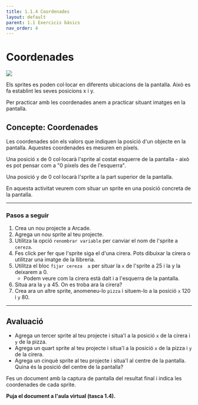 ```yaml
---
title: 1.1.4 Coordenades
layout: default
parent: 1.1 Exercicis bàsics
nav_order: 4
---
```


# Coordenades

![](https://pxt.azureedge.net/blob/19866454efac959da6377ce1e4a663873b99ec78/static/concepts/picnic-food.png)

Els sprites es poden col·locar en diferents ubicacions de la pantalla. Això es fa establint les seves posicions x i y.

Per practicar amb les coordenades anem a practicar situant imatges en la pantalla.

## Concepte: Coordenades

Les coordenades són els valors que indiquen la posició d'un objecte en la pantalla. Aquestes coordenades es mesuren en píxels.

Una posició x de 0 col·locarà l'sprite al costat esquerre de la pantalla - això es pot pensar com a "0 píxels des de l'esquerra".

Una posició y de 0 col·locarà l'sprite a la part superior de la pantalla.

En aquesta activitat veurem com situar un sprite en una posició concreta de la pantalla.

---
### Pasos a seguir

1. Crea un nou projecte a Arcade.
2. Agrega un nou sprite al teu projecte.
3. Utilitza la opció `renombrar variable` per canviar el nom de l'sprite a `cereza`.
4. Fes click per fer que l'sprite siga el d'una cirera. Pots dibuixar la cirera o utilitzar una imatge de la llibreria.
5. Utilitza el bloc `fijar cereza  a` per situar la `x` de l'sprite a 25 i la y la deixarem a 0.
   - Podem veure com la cirera està dalt i a l'esquerra de la pantalla.
6. Situa ara la `y` a 45. On es troba ara la cirera?
7. Crea ara un altre sprite, anomeneu-lo `pizza` i situem-lo a la posició `x` 120 i `y` 80.

---

## Avaluació

- Agrega un tercer sprite al teu projecte i situa'l a la posició `x` de la cirera i `y` de la pizza.
- Agrega un quart sprite al teu projecte i situa'l a la posició `x` de la pizza i `y` de la cirera.
- Agrega un cinquè sprite al teu projecte i situa'l al centre de la pantalla. Quina és la posició del centre de la pantalla?

Fes un document amb la captura de pantalla del resultat final i indica les coordenades de cada sprite.

**Puja el document a l'aula virtual (tasca 1.4).**
